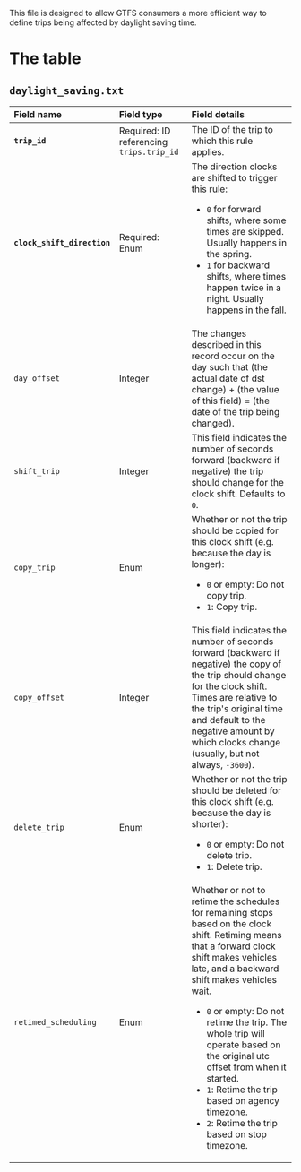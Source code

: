 This file is designed to allow GTFS consumers a more efficient way to define trips being affected by daylight saving time.

# The table
## `daylight_saving.txt`

Field name|Field type|Field details
:-|:-|:-
**`trip_id`**|Required: ID referencing `trips.trip_id`|The ID of the trip to which this rule applies.
**`clock_shift_direction`**|Required: Enum|The direction clocks are shifted to trigger this rule:<ul><li>`0` for forward shifts, where some times are skipped. Usually happens in the spring.</li><li>`1` for backward shifts, where times happen twice in a night. Usually happens in the fall.</li></ul>
`day_offset`|Integer|The changes described in this record occur on the day such that (the actual date of dst change) + (the value of this field) = (the date of the trip being changed).
`shift_trip`|Integer|This field indicates the number of seconds forward (backward if negative) the trip should change for the clock shift. Defaults to `0`.
`copy_trip`|Enum|Whether or not the trip should be copied for this clock shift (e.g. because the day is longer):<ul><li>`0` or empty: Do not copy trip.</li><li>`1`: Copy trip.</li></ul>
`copy_offset`|Integer|This field indicates the number of seconds forward (backward if negative) the copy of the trip should change for the clock shift. Times are relative to the trip's original time and default to the negative amount by which clocks change (usually, but not always, `-3600`).
`delete_trip`|Enum|Whether or not the trip should be deleted for this clock shift (e.g. because the day is shorter):<ul><li>`0` or empty: Do not delete trip.</li><li>`1`: Delete trip.</li></ul>
`retimed_scheduling`|Enum|Whether or not to retime the schedules for remaining stops based on the clock shift. Retiming means that a forward clock shift makes vehicles late, and a backward shift makes vehicles wait.<ul><li>`0` or empty: Do not retime the trip. The whole trip will operate based on the original utc offset from when it started.</li><li>`1`: Retime the trip based on agency timezone.</li><li>`2`: Retime the trip based on stop timezone.</li></ul>
